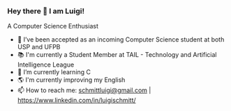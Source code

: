 ### Hey there 👋 I am Luigi!


A Computer Science Enthusiast

- 🔭 I’ve been accepted as an incoming Computer Science student at both USP and UFPB
- 📚 I'm currently a Student Member at TAIL - Technology and Artificial Intelligence League
- 🌱 I’m currently learning C
- 🌎 I'm currently improving my English
- 📫 How to reach me: schmittluigi@gmail.com | https://www.linkedin.com/in/luigischmitt/
